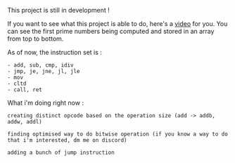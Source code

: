 This project is still in development !

If you want to see what this project is able to do, here's a [video](https://x.com/Sachagd_/status/1929201772364550402) for you. You can see the first prime numbers being computed and stored in an array from top to bottom.

As of now, the instruction set is : 

    - add, sub, cmp, idiv 
    - jmp, je, jne, jl, jle
    - mov
    - cltd
    - call, ret

What i'm doing right now : 

    creating distinct opcode based on the operation size (add -> addb, addw, addl)

    finding optimised way to do bitwise operation (if you know a way to do that i'm interested, dm me on discord)

    adding a bunch of jump instruction